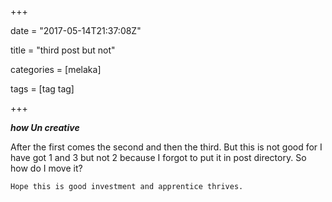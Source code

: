 +++

date = "2017-05-14T21:37:08Z"

title = "third post but not"

categories = [melaka]

tags = [tag tag]

+++
***how Un creative***

After the first comes the second and then the third. But this is not good for I have got 1 and 3 but not 2 because I forgot to put it in post directory. So how do I move it?

    Hope this is good investment and apprentice thrives.
